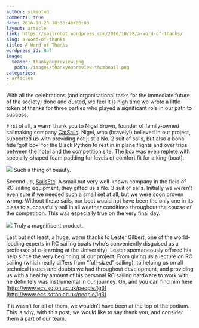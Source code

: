 ```yaml
---
author: simsoton
comments: true
date: 2016-10-28 10:30:48+00:00
layout: article
link: https://sailrobot.wordpress.com/2016/10/28/a-word-of-thanks/
slug: a-word-of-thanks
title: A Word of Thanks
wordpress_id: 847
image:
  teaser: thankyoupreview.png
   path: /images/thankyoupreview-thumbnail.png
categories:
- articles
---
```


With all the celebrations (and organisational tasks for the immediate future of the society) done and dusted, we feel it is high time we wrote a little token of thanks for three parties who played a significant role in our path to success.

First of all, a warm thank you to Nigel Brown, founder of family-owned sailmaking company [CatSails](http://www.catsails.co.uk). Nigel, who (bravely!) believed in our project, supported us with providing not just a No. 2 suit of sails, but also a bona fide ‘golf box’ for the Black Python to rest in in plane flights and over trips between the hotel and the competition site. The box was even replete with specially-shaped foam padding for levels of comfort fit for a king (boat).

![](https://sailrobot.files.wordpress.com/2016/10/copy-of-20160906_143042.jpg) Such a thing of beauty.

Second up, [SailsEtc](http://www.sailsetc2.com/). A small but very well-known company in the field of RC sailing equipment, they gifted us a No. 3 suit of sails. Initially we weren’t even sure if we needed such a small set at all, but we were soon proven wrong. Without these sails, our boat would not have been the only one in its class to successfully sail in all weather conditions throughout the course of the competition. This was especially true on the very final day.

![](https://sailrobot.files.wordpress.com/2016/10/catsails.png) Truly a magnificent product.

Last but not least, a huge, warm thanks to Lester Gilbert, one of the world-leading experts in RC sailing boats (who’s conveniently disguised as a professor of e-learning at the University). Lester spontaneously offered his help since the very beginning of our project. From giving us a lecture on RC sailing (which really differs from “full-sized” sailing), to helping us on all technical issues and doubts we had throughout development, and providing us with a healthy amount of his personal RC sailing hardware to work with, he definitely was instrumental in our journey. Oh, and you can find him here [http://www.ecs.soton.ac.uk/people/lg3](http://www.ecs.soton.ac.uk/people/lg3)

If it wasn’t for all of them, we wouldn’t have been at the top of the podium. This is why, with this post, we would like to say thank you, and consider them a part of our team.

